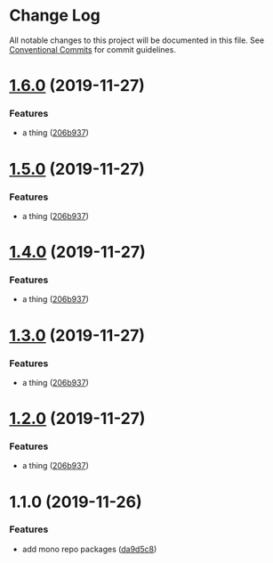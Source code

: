 # Change Log

All notable changes to this project will be documented in this file.
See [Conventional Commits](https://conventionalcommits.org) for commit guidelines.

# [1.6.0](https://github.com/jquense/test-publish-actions/compare/@jquense/pkg1@1.1.0...@jquense/pkg1@1.6.0) (2019-11-27)


### Features

* a thing ([206b937](https://github.com/jquense/test-publish-actions/commit/206b937ac570f17677abaaff5aa42f2857ff5736))





# [1.5.0](https://github.com/jquense/test-publish-actions/compare/@jquense/pkg1@1.1.0...@jquense/pkg1@1.5.0) (2019-11-27)


### Features

* a thing ([206b937](https://github.com/jquense/test-publish-actions/commit/206b937ac570f17677abaaff5aa42f2857ff5736))





# [1.4.0](https://github.com/jquense/test-publish-actions/compare/@jquense/pkg1@1.1.0...@jquense/pkg1@1.4.0) (2019-11-27)


### Features

* a thing ([206b937](https://github.com/jquense/test-publish-actions/commit/206b937ac570f17677abaaff5aa42f2857ff5736))





# [1.3.0](https://github.com/jquense/test-publish-actions/compare/@jquense/pkg1@1.1.0...@jquense/pkg1@1.3.0) (2019-11-27)


### Features

* a thing ([206b937](https://github.com/jquense/test-publish-actions/commit/206b937ac570f17677abaaff5aa42f2857ff5736))





# [1.2.0](https://github.com/jquense/test-publish-actions/compare/@jquense/pkg1@1.1.0...@jquense/pkg1@1.2.0) (2019-11-27)


### Features

* a thing ([206b937](https://github.com/jquense/test-publish-actions/commit/206b937ac570f17677abaaff5aa42f2857ff5736))





# 1.1.0 (2019-11-26)


### Features

* add mono repo packages ([da9d5c8](https://github.com/jquense/test-publish-actions/commit/da9d5c86336d95550249f32a4efdcfc2b4e0ff7d))
